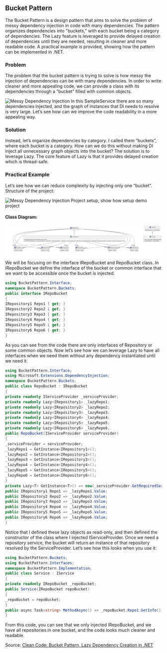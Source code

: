 ## Bucket Pattern

The Bucket Pattern is a design pattern that aims to solve the problem of messy dependency injection in code with many dependencies. The pattern organizes dependencies into "buckets," with each bucket being a category of dependencies. The Lazy<T> feature is leveraged to provide delayed creation of dependencies until they are needed, resulting in cleaner and more readable code. A practical example is provided, showing how the pattern can be implemented in .NET.

### Problem

The problem that the bucket pattern is trying to solve is how messy the injection of dependencies can be with many dependencies. In order to write cleaner and more appealing code, we can provide a class with its dependencies through a “bucket” filled with common objects.

<img src="https://trailheadtechnology.com/wp-content/uploads/2022/03/shot_220330_094330-1024x711.png" alt="Messy Dependency Injection">
<caption>In this SampleService there are so many dependencies injected, and the graph of instances that DI needs to resolve is very large. Let’s see how can we improve the code readability in a more appealing way.</caption>


### Solution

Instead, let’s organize dependencies by category. I called them “buckets”, where each bucket is a category. How can we do this without making DI inject all unnecessary graph objects into the bucket?
The solution is to leverage Lazy<T>. The core feature of Lazy<T> is that it provides delayed creation which is thread-safe.

### Practical Example

Let’s see how we can reduce complexity by injecting only one “bucket”.
Structure of the project:

<img src="https://trailheadtechnology.com/wp-content/uploads/2022/03/Bucket-setup.png" alt="Messy Dependency Injection">
<caption>Project setup, show how setup demo project</caption>


#### Class Diagram:

<img src="class_diagram-0.png" alt="Class Diagram">



We will be focusing on the interface IRepoBucket and RepoBucket class.
In IRepoBucket we define the interface of the bucket or common interface that we want to be accessible once the bucket is injected.

```csharp
using BucketPattern.Interface;
namespace BucketPattern.Buckets;
public interface IRepoBucket
{
IRepository1 Repo1 { get; }
IRepository2 Repo2 { get; }
IRepository3 Repo3 { get; }
IRepository4 Repo4 { get; }
IRepository5 Repo5 { get; }
IRepository6 Repo6 { get; }
}
```

As you can see from the code there are only interfaces of Repository or some common objects.
Now let’s see how we can leverage Lazy<T> to have all interfaces when we need them without any dependency instantiated until we need it.

```csharp
using BucketPattern.Interface;
using Microsoft.Extensions.DependencyInjection;
namespace BucketPattern.Buckets;
public class RepoBucket : IRepoBucket
{
private readonly IServiceProvider _serviceProvider;
private readonly Lazy<IRepository1> _lazyRepo1;
private readonly Lazy<IRepository2> _lazyRepo2;
private readonly Lazy<IRepository3> _lazyRepo3;
private readonly Lazy<IRepository4> _lazyRepo4;
private readonly Lazy<IRepository5> _lazyRepo5;
private readonly Lazy<IRepository6> _lazyRepo6;
public RepoBucket(IServiceProvider serviceProvider)
{
_serviceProvider = serviceProvider;
_lazyRepo1 = GetInstance<IRepository1>();
_lazyRepo2 = GetInstance<IRepository2>();
_lazyRepo3 = GetInstance<IRepository3>();
_lazyRepo4 = GetInstance<IRepository4>();
_lazyRepo5 = GetInstance<IRepository5>();
_lazyRepo6 = GetInstance<IRepository6>();
}
private Lazy<T> GetInstance<T>() => new(_serviceProvider.GetRequiredService<T>());
public IRepository1 Repo1 => _lazyRepo1.Value;
public IRepository2 Repo2 => _lazyRepo2.Value;
public IRepository3 Repo3 => _lazyRepo3.Value;
public IRepository4 Repo4 => _lazyRepo4.Value;
public IRepository5 Repo5 => _lazyRepo5.Value;
public IRepository6 Repo6 => _lazyRepo6.Value;
}
```
Notice that I defined these lazy objects as read-only, and then defined the constructor of the class where I injected IServiceProvider. Once we need a repository service, the bucket will return an instance of that repository resolved by the ServiceProvider.
Let’s see how this looks when you use it:

```csharp
using BucketPattern.Buckets;
using BucketPattern.Interfaces;
namespace BucketPattern.Implementation;
public class Service : IService
{
private readonly IRepoBucket _repoBucket;
public Service(IRepoBucket repoBucket)
{
_repoBucket = repoBucket;
}
public async Task<string> MethodAsync() => _repoBucket.Repo1.GetInfo();
}
```

From this code, you can see that we only injected IRepoBucket, and we have all repositories in one bucket, and the code looks much cleaner and readable.

Source: [Clean Code: Bucket Pattern, Lazy Dependency Creation in .NET](https://trailheadtechnology.com/clean-code-bucket-pattern-lazy-dependency-creation-in-net/)
